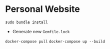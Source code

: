 # Personal Website

`sudo bundle install`

- Generate new `Gemfile.lock`

`docker-compose pull`
`docker-compose up --build`
